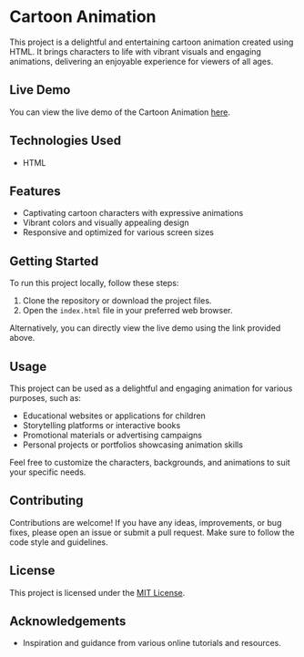 # Cartoon Animation

This project is a delightful and entertaining cartoon animation created using HTML. It brings characters to life with vibrant visuals and engaging animations, delivering an enjoyable experience for viewers of all ages.

## Live Demo

You can view the live demo of the Cartoon Animation [here](https://palakportfolio9.netlify.app/cartoon%20animation/).

## Technologies Used

- HTML

## Features

- Captivating cartoon characters with expressive animations
- Vibrant colors and visually appealing design
- Responsive and optimized for various screen sizes

## Getting Started

To run this project locally, follow these steps:

1. Clone the repository or download the project files.
2. Open the `index.html` file in your preferred web browser.

Alternatively, you can directly view the live demo using the link provided above.

## Usage

This project can be used as a delightful and engaging animation for various purposes, such as:

- Educational websites or applications for children
- Storytelling platforms or interactive books
- Promotional materials or advertising campaigns
- Personal projects or portfolios showcasing animation skills

Feel free to customize the characters, backgrounds, and animations to suit your specific needs.

## Contributing

Contributions are welcome! If you have any ideas, improvements, or bug fixes, please open an issue or submit a pull request. Make sure to follow the code style and guidelines.

## License

This project is licensed under the [MIT License](LICENSE).

## Acknowledgements

- Inspiration and guidance from various online tutorials and resources.

